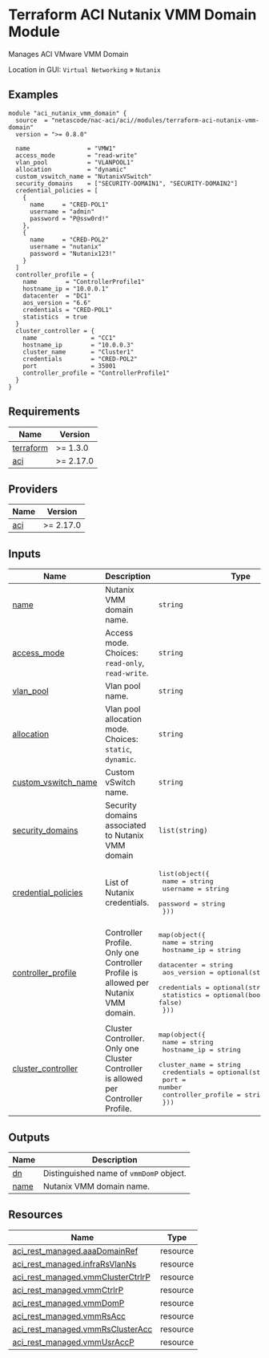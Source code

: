 <!-- BEGIN_TF_DOCS -->
# Terraform ACI Nutanix VMM Domain Module

Manages ACI VMware VMM Domain

Location in GUI:
`Virtual Networking` » `Nutanix`

## Examples

```hcl
module "aci_nutanix_vmm_domain" {
  source  = "netascode/nac-aci/aci//modules/terraform-aci-nutanix-vmm-domain"
  version = ">= 0.8.0"

  name                = "VMW1"
  access_mode         = "read-write"
  vlan_pool           = "VLANPOOL1"
  allocation          = "dynamic"
  custom_vswitch_name = "NutanixVSwitch"
  security_domains    = ["SECURITY-DOMAIN1", "SECURITY-DOMAIN2"]
  credential_policies = [
    {
      name     = "CRED-POL1"
      username = "admin"
      password = "P@ssw0rd!"
    },
    {
      name     = "CRED-POL2"
      username = "nutanix"
      password = "Nutanix123!"
    }
  ]
  controller_profile = {
    name        = "ControllerProfile1"
    hostname_ip = "10.0.0.1"
    datacenter  = "DC1"
    aos_version = "6.6"
    credentials = "CRED-POL1"
    statistics  = true
  }
  cluster_controller = {
    name               = "CC1"
    hostname_ip        = "10.0.0.3"
    cluster_name       = "Cluster1"
    credentials        = "CRED-POL2"
    port               = 35001
    controller_profile = "ControllerProfile1"
  }
}
```

## Requirements

| Name | Version |
|------|---------|
| <a name="requirement_terraform"></a> [terraform](#requirement\_terraform) | >= 1.3.0 |
| <a name="requirement_aci"></a> [aci](#requirement\_aci) | >= 2.17.0 |

## Providers

| Name | Version |
|------|---------|
| <a name="provider_aci"></a> [aci](#provider\_aci) | >= 2.17.0 |

## Inputs

| Name | Description | Type | Default | Required |
|------|-------------|------|---------|:--------:|
| <a name="input_name"></a> [name](#input\_name) | Nutanix VMM domain name. | `string` | n/a | yes |
| <a name="input_access_mode"></a> [access\_mode](#input\_access\_mode) | Access mode. Choices: `read-only`, `read-write`. | `string` | `"read-write"` | no |
| <a name="input_vlan_pool"></a> [vlan\_pool](#input\_vlan\_pool) | Vlan pool name. | `string` | `null` | no |
| <a name="input_allocation"></a> [allocation](#input\_allocation) | Vlan pool allocation mode. Choices: `static`, `dynamic`. | `string` | `"dynamic"` | no |
| <a name="input_custom_vswitch_name"></a> [custom\_vswitch\_name](#input\_custom\_vswitch\_name) | Custom vSwitch name. | `string` | n/a | yes |
| <a name="input_security_domains"></a> [security\_domains](#input\_security\_domains) | Security domains associated to Nutanix VMM domain | `list(string)` | `[]` | no |
| <a name="input_credential_policies"></a> [credential\_policies](#input\_credential\_policies) | List of Nutanix credentials. | <pre>list(object({<br/>    name     = string<br/>    username = string<br/>    password = string<br/>  }))</pre> | `[]` | no |
| <a name="input_controller_profile"></a> [controller\_profile](#input\_controller\_profile) | Controller Profile. Only one Controller Profile is allowed per Nutanix VMM domain. | <pre>map(object({<br/>    name        = string<br/>    hostname_ip = string<br/>    datacenter  = string<br/>    aos_version = optional(string, "unknown")<br/>    credentials = optional(string)<br/>    statistics  = optional(bool, false)<br/>  }))</pre> | `{}` | no |
| <a name="input_cluster_controller"></a> [cluster\_controller](#input\_cluster\_controller) | Cluster Controller. Only one Cluster Controller is allowed per Controller Profile. | <pre>map(object({<br/>    name               = string<br/>    hostname_ip        = string<br/>    cluster_name       = string<br/>    credentials        = optional(string)<br/>    port               = number<br/>    controller_profile = string<br/>  }))</pre> | `{}` | no |

## Outputs

| Name | Description |
|------|-------------|
| <a name="output_dn"></a> [dn](#output\_dn) | Distinguished name of `vmmDomP` object. |
| <a name="output_name"></a> [name](#output\_name) | Nutanix VMM domain name. |

## Resources

| Name | Type |
|------|------|
| [aci_rest_managed.aaaDomainRef](https://registry.terraform.io/providers/CiscoDevNet/aci/latest/docs/resources/rest_managed) | resource |
| [aci_rest_managed.infraRsVlanNs](https://registry.terraform.io/providers/CiscoDevNet/aci/latest/docs/resources/rest_managed) | resource |
| [aci_rest_managed.vmmClusterCtrlrP](https://registry.terraform.io/providers/CiscoDevNet/aci/latest/docs/resources/rest_managed) | resource |
| [aci_rest_managed.vmmCtrlrP](https://registry.terraform.io/providers/CiscoDevNet/aci/latest/docs/resources/rest_managed) | resource |
| [aci_rest_managed.vmmDomP](https://registry.terraform.io/providers/CiscoDevNet/aci/latest/docs/resources/rest_managed) | resource |
| [aci_rest_managed.vmmRsAcc](https://registry.terraform.io/providers/CiscoDevNet/aci/latest/docs/resources/rest_managed) | resource |
| [aci_rest_managed.vmmRsClusterAcc](https://registry.terraform.io/providers/CiscoDevNet/aci/latest/docs/resources/rest_managed) | resource |
| [aci_rest_managed.vmmUsrAccP](https://registry.terraform.io/providers/CiscoDevNet/aci/latest/docs/resources/rest_managed) | resource |
<!-- END_TF_DOCS -->